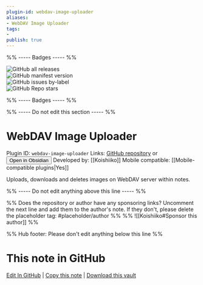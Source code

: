 ```yaml
---
plugin-id: webdav-image-uploader
aliases:
- WebDAV Image Uploader
tags: 
- 
publish: true
---
```


%% ----- Badges ----- %%

![GitHub all releases](https://img.shields.io/github/downloads/Koishiiko/obsidian-webdav-image-uploader/total?color=573E7A&logo=github&style=for-the-badge)   
![GitHub manifest version](https://img.shields.io/github/manifest-json/v/Koishiiko/obsidian-webdav-image-uploader?color=573E7A&logo=github&style=for-the-badge)   
![GitHub issues by-label](https://img.shields.io/github/issues/Koishiiko/obsidian-webdav-image-uploader/help%20wanted?color=573E7A&logo=github&style=for-the-badge)   
![GitHub Repo stars](https://img.shields.io/github/stars/Koishiiko/obsidian-webdav-image-uploader?color=573E7A&logo=github&style=for-the-badge)

%% ----- Badges ----- %%

%% ----- Do not edit this section ----- %%

# WebDAV Image Uploader

Plugin ID: `webdav-image-uploader`
Links: [GitHub repository](https://github.com/Koishiiko/obsidian-webdav-image-uploader) or [<button id=HH>Open in Obsidian</button>](obsidian://show-plugin?id=webdav-image-uploader)
Developed by: [[Koishiiko]]
Mobile compatible: [[Mobile-compatible plugins|Yes]]

Uploads, downloads and deletes images on WebDAV server within notes.

%% ----- Do not edit anything above this line ----- %% 

%% Does the repository or author have any sponsoring links? Uncomment the next line and add them to the author's note. If they don't, please delete the placeholder tag: #placeholder/author %%
%% ![[Koishiiko#Sponsor this author]] %%

%% Hub footer: Please don't edit anything below this line %%

# This note in GitHub

<span class="git-footer">[Edit In GitHub](https://github.dev/obsidian-community/obsidian-hub/blob/main/02%20-%20Community%20Expansions/02.05%20All%20Community%20Expansions/Plugins/webdav-image-uploader.md "git-hub-edit-note") | [Copy this note](https://raw.githubusercontent.com/obsidian-community/obsidian-hub/main/02%20-%20Community%20Expansions/02.05%20All%20Community%20Expansions/Plugins/webdav-image-uploader.md "git-hub-copy-note") | [Download this vault](https://github.com/obsidian-community/obsidian-hub/archive/refs/heads/main.zip "git-hub-download-vault") </span>
